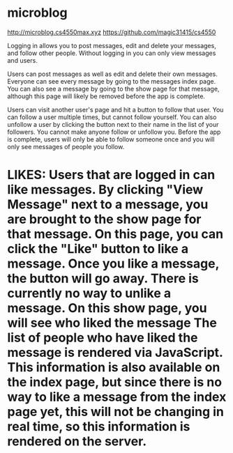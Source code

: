# microblog

http://microblog.cs4550max.xyz
https://github.com/magic31415/cs4550

Logging in allows you to post messages, edit and delete your messages, and follow other people. Without logging in you can only view messages and users.

Users can post messages as well as edit and delete their own messages. Everyone can see every message by going to the messages index page. You can also see a message by going to the show page for that message, although this page will likely be removed before the app is complete.

Users can visit another user's page and hit a button to follow that user. You can follow a user multiple times, but cannot follow yourself. You can also unfollow a user by clicking the button next to their name in the list of your followers. You cannot make anyone follow or unfollow you. Before the app is complete, users will only be able to follow someone once and you will only see messages of people you follow.

# LIKES: Users that are logged in can like messages. By clicking "View Message" next to a message, you are brought to the show page for that message. On this page, you can click the "Like" button to like a message. Once you like a message, the button will go away. There is currently no way to unlike a message. On this show page, you will see who liked the message The list of people who have liked the message is rendered via JavaScript. This information is also available on the index page, but since there is no way to like a message from the index page yet, this will not be changing in real time, so this information is rendered on the server.
